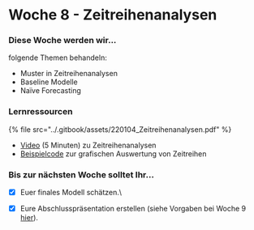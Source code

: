 # Woche 8 - Zeitreihenanalysen

### Diese Woche werden wir...

folgende Themen behandeln:

* Muster in Zeitreihenanalysen
* Baseline Modelle
* Naïve Forecasting

### Lernressourcen

{% file src="../.gitbook/assets/220104_Zeitreihenanalysen.pdf" %}

* [Video](https://coursera.org/share/3f650f2a9fc3aef4a5ce140f99daf9a3) (5 Minuten) zu Zeitreihenanalysen
* [Beispielcode](https://github.com/opencampus-sh/einfuehrung-in-data-science-und-ml/blob/main/Zeitreihenanalyse/time-series-examples.R) zur grafischen Auswertung von Zeitreihen

### Bis zur nächsten Woche solltet Ihr...

* [x] Euer finales Modell schätzen.\

* [x] Eure Abschlusspräsentation erstellen (siehe Vorgaben bei Woche 9 [hier](https://opencampus.gitbook.io/opencampus-machine-learning-program/einfuehrung-in-data-science-und-maschinelles-lernen/woche-9-projektpraesentationen)).
